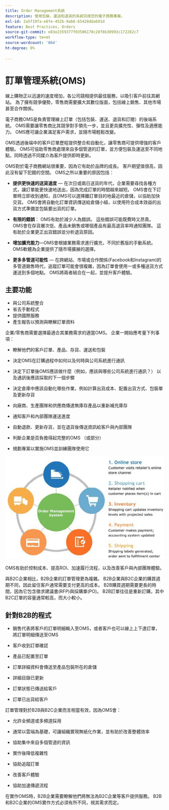 ```yaml
---
title: Order Management系統
description: 使用包裝、運送和退貨的系統完成您的電子商務專案。
exl-id: 2a5f19fa-e8fe-452b-9ab6-65428dda691d
feature: Best Practices, Orders
source-git-commit: e83e2359377f03506178c28f8b30993c172282c7
workflow-type: tm+mt
source-wordcount: '864'
ht-degree: 0%

---
```


# 訂單管理系統(OMS)

線上購物正以迅速的速度增加，各公司競相提供最佳服務，以吸引客戶前往其網站。 為了擁有競爭優勢，零售商需要擴大其數位版面，包括線上銷售、其他市場甚至合作關係。

電子商務OMS是負責管理線上訂單（包括包裝、運送、退貨和訂閱）的後端系統。 OMS需要讓零售商比其競爭對手領先一步，並且更具擴充性、彈性及適應能力。 OMS應可讓企業滿足客戶需求，並隨市場輕鬆改變。

OMS透過後端中的客戶訂單歷程提供整合和自動化，讓零售商可提供增強的客戶體驗。 OMS可協助零售商處理來自多個管道的訂單，並方便包裝及運送至不同地點，同時透過不同媒介為客戶提供即時更新。

OMS對於電子商務網站很重要，因為它有助於品牌的成長。 客戶期望值很高，因此沒有留下犯錯的空間。 OMS之所以重要的原因包括：

- **提供更快速的送貨速度** — 在次日或兩日送貨的年代，企業需要尋找各種方式，讓訂單能更快速地送出，因為完成訂單的時間越來越短。 OMS會在下訂單時立即收到通知，且OMS可以選擇離訂單目的地最近的倉儲，以協助加快交貨。 OMS會將自動化訂單資訊傳送給倉儲小組，以使用符合成本效益的出貨方式準備並包裝要出貨的訂單。

- **有限的錯誤**： OMS有助於減少人為錯誤。 這些錯誤可能既費時又昂貴。 OMS會在存貨層次低、產品未銷售或哪個產品有最高退貨率時通知團隊。 這有助於企業更正出貨錯誤並分析退貨原因。

- **增加擴充能力**—OMS會根據業務需求進行擴充，不同於舊版的手動系統。 OMS軟體為企業提供了隨市場擴展的選擇。

- **更多多管道可能性** — 在跨網站、市場或合作關係(Facebook和Instagram)的多管道銷售時代，追蹤訂單可能會很複雜，因為訂單會使用一或多種送貨方式運送到多個地點。 OMS將兩者結合在一起，並提升客戶體驗。

## 主要功能

- 與公司系統整合
- 省去手動程式
- 提供國際服務
- 產生報告以預測與瞭解訂單資料

企業/零售商需要選擇最適合其業務需求的適當OMS。 企業一開始應考量下列事項：

- 瞭解他們的客戶訂單、產品、存貨、運送和包裝

- 決定OMS在訂購過程中如何以及何時與公司系統進行通訊

- 決定下訂單後OMS應該做什麼（例如，應該與哪些公司系統進行通訊？） 以及通訊後應該採取的下一個步驟

- 決定倉庫中應該自動化哪些作業，例如計算出貨成本、配置出貨方式、包裝單及更新存貨

- 向廠商、生產團隊和供應商傳達無庫存產品以重新補充庫存

- 通知客戶和內部團隊運送進度

- 自動退款、更新存貨，並在退貨後傳送資訊給客戶與內部團隊

- 判斷企業是否負擔得起完整的OMS （或部分）

- 規劃專案以實施OMS並訓練團隊使用它

![訂單管理系統圖表](../../assets/playbooks/order-management-system.png)

OMS有助於控制成本、提高ROI、加速履行流程，以及改善客戶與內部團隊體驗。

與B2C企業相比，B2B企業的訂單管理更為複雜。 B2B企業與B2C企業的購買週期不同，因此留住客戶通常需要支付更高的成本。 B2B購買週期需要更長的時間，因為它包含徵求建議書(RFP)與採購單(PO)。 B2B訂單往往是重新訂購，其中B2C訂單的容量通常較高，而大小較小。

## 針對B2B的程式

- 銷售代表將客戶的訂單明細輸入至OMS，或者客戶也可以線上上下達訂單，將訂單明細傳送至OMS

- 客戶收到訂單確認

- 產品已配置至訂單

- 訂單詳細資料會傳送至產品包裝所在的倉儲

- 詳細目錄已更新

- 訂單狀態已傳送給客戶

- 訂單已出貨給客戶

訂單管理對於B2B與B2C企業而言相當有效，因為OMS會：

- 允許全頻道或多頻道採用

- 通常以雲端為基礎，可讓組織實現無紙化作業，並有助於改善整體效率

- 協助集中來自多個管道的資訊

- 實作後降低複雜性

- 協助追蹤訂單

- 改善客戶體驗

- 協助加速傳遞流程

在實作OMS時，B2B企業需要瞭解他們將無法為B2C企業等客戶提供服務。 B2B和B2C企業的OMS實作方式必須有所不同，視其需求而定。
